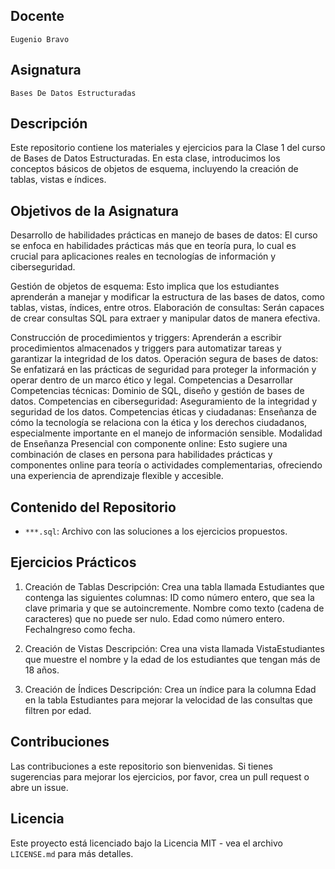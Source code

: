## Docente 
    Eugenio Bravo 

## Asignatura 
    Bases De Datos Estructuradas

## Descripción
Este repositorio contiene los materiales y ejercicios para la Clase 1 del curso de Bases de Datos Estructuradas. En esta clase, introducimos los conceptos básicos de objetos de esquema, incluyendo la creación de tablas, vistas e índices.

## Objetivos de la Asignatura
Desarrollo de habilidades prácticas en manejo de bases de datos: El curso se enfoca en habilidades prácticas más que en teoría pura, lo cual es crucial para aplicaciones reales en tecnologías de información y ciberseguridad.

Gestión de objetos de esquema: Esto implica que los estudiantes aprenderán a manejar y modificar la estructura de las bases de datos, como tablas, vistas, índices, entre otros.
Elaboración de consultas: Serán capaces de crear consultas SQL para extraer y manipular datos de manera efectiva.

Construcción de procedimientos y triggers: 
    Aprenderán a escribir procedimientos almacenados y triggers para automatizar tareas y garantizar la integridad de los datos.
Operación segura de bases de datos: 
    Se enfatizará en las prácticas de seguridad para proteger la información y operar dentro de un marco ético y legal.
Competencias a Desarrollar
    Competencias técnicas: Dominio de SQL, diseño y gestión de bases de datos.
    Competencias en ciberseguridad: Aseguramiento de la integridad y seguridad de los datos.
    Competencias éticas y ciudadanas: Enseñanza de cómo la tecnología se relaciona con la ética y los derechos ciudadanos, especialmente importante en el manejo de información sensible.
Modalidad de Enseñanza
    Presencial con componente online: Esto sugiere una combinación de clases en persona para habilidades prácticas y componentes online para teoría o actividades complementarias, ofreciendo una experiencia de aprendizaje flexible y accesible.

## Contenido del Repositorio

- `***.sql`: Archivo con las soluciones a los ejercicios propuestos.

## Ejercicios Prácticos
1. Creación de Tablas
Descripción:
    Crea una tabla llamada Estudiantes que contenga las siguientes columnas:
        ID como número entero, que sea la clave primaria y que se autoincremente.
        Nombre como texto (cadena de caracteres) que no puede ser nulo.
        Edad como número entero.
        FechaIngreso como fecha.

2. Creación de Vistas
Descripción:
    Crea una vista llamada VistaEstudiantes que muestre el nombre y la edad de los estudiantes que tengan más de 18 años.

3. Creación de Índices
Descripción:
    Crea un índice para la columna Edad en la tabla Estudiantes para mejorar la velocidad de las consultas que filtren por edad.

## Contribuciones
Las contribuciones a este repositorio son bienvenidas. Si tienes sugerencias para mejorar los ejercicios, por favor, crea un pull request o abre un issue.

## Licencia
Este proyecto está licenciado bajo la Licencia MIT - vea el archivo `LICENSE.md` para más detalles.